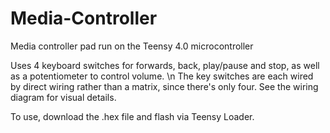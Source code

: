 # Media-Controller
Media controller pad run on the Teensy 4.0 microcontroller

Uses 4 keyboard switches for forwards, back, play/pause and stop, as well as a potentiometer to control volume. \n
The key switches are each wired by direct wiring rather than a matrix, since there's only four. See the wiring diagram for visual details.

To use, download the .hex file and flash via Teensy Loader.
